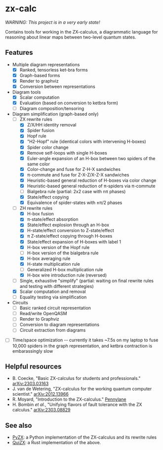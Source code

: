 # zx-calc

*WARNING: This project is in a very early state!*

Contains tools for working in the ZX-calculus, a diagrammatic language for
reasoning about linear maps between two-level quantum states.

## Features
- Multiple diagram representations
    - [x] Ranked, tensorless ket-bra forms
    - [x] Graph-based forms
    - [x] Render to graphviz
    - [x] Conversion between representations
- Diagram tools
    - [x] Scalar computation
    - [x] Evaluation (based on conversion to ketbra form)
    - [ ] Diagram composition/tensoring
- Diagram simplification (graph-based only)
    - [ ] ZX rewrite rules
        - [x] Z/X/HH identity removal
        - [x] Spider fusion
        - [x] Hopf rule
        - [x] "H2-Hopf" rule (identical colors with intervening H-boxes)
        - [x] Spider color change
        - [x] Remove self-loops with single H-boxes
        - [x] Euler-angle expansion of an H-box between two spiders of the same
          color
        - [x] Color-change and fuse for Z-H-X sandwiches
        - [x] π-commute and fuse for Z-X-Z/X-Z-X sandwiches
        - [x] Heuristic-based general reduction of H-boxes via color change
        - [x] Heuristic-based general reduction of π-spiders via π-commute
        - [ ] Bialgebra rule (partial: 2x2 case with nπ phases)
        - [x] State/effect copying
        - [x] Equivalence of spider-states with ±π/2 phases
    - [ ] ZH rewrite rules
        - [x] H-box fusion
        - [x] π-state/effect absorption
        - [x] State/effect explosion through an H-box
        - [x] H-state/effect conversion to Z-state/effect
        - [x] π Z-state/effect copying through H-boxes
        - [x] State/effect expansion of H-boxes with label 1
        - [x] H-box version of the Hopf rule
        - [ ] H-box version of the bialgebra rule
        - [x] H-box averaging rule
        - [x] H-state multiplication rule
        - [ ] Generalized H-box multiplication rule
        - [x] H-box wire introduction rule (reversed)
    - [ ] Single, exhaustive "simplify" (partial: waiting on final rewrite rules
      and testing with different strategies)
    - [x] Scalar computation and removal
    - [ ] Equality testing via simplification
- Circuits
    - [ ] Basic ranked circuit representation
    - [ ] Read/write OpenQASM
    - [ ] Render to Graphviz
    - [ ] Conversion to diagram representations
    - [ ] Circuit extraction from diagrams
- [ ] Time/space optimization -- currently it takes ~7.5s on my laptop to fuse
  10,000 spiders in the graph representation, and ketbra contraction is
  embarassingly slow

## Helpful resources
* B. Coecke, "Basic ZX-calculus for students and professionals."
  [arXiv:2303.03163](https://arxiv.org/abs/2303.03163)
* J. van de Wetering, "ZX-calculus for the working quantum computer scientist."
  [arXiv:2012.13966](https://arxiv.org/abs/2012.13966)
* R. Moyard, "Introduction to the ZX-calculus."
  [Pennylane](https://pennylane.ai/qml/demos/tutorial_zx_calculus/)
* H. Bombin *et al.*, "Unifying flavors of fault tolerance with the ZX
  calculus." [arXiv:2303.08829](https://arxiv.org/abs/2303.08829)

## See also
* [PyZX](https://github.com/Quantomatic/pyzx): a Python implementation of the
  ZX-calculus and its rewrite rules
* [QuiZX](https://github.com/Quantomatic/quizx/tree/master): a Rust
  implementation of the above.

